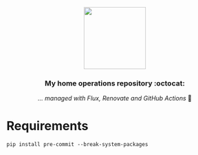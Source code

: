 <div align="center">

<img src="https://github.com/elraro/home-ops/assets/1223299/6b9ff5ed-5272-4122-afee-81073ed84de0" align="center" width="144px" height="144px"/>

### My home operations repository :octocat:

_... managed with Flux, Renovate and GitHub Actions_ 🤖

</div>

# Requirements

```
pip install pre-commit --break-system-packages
```
